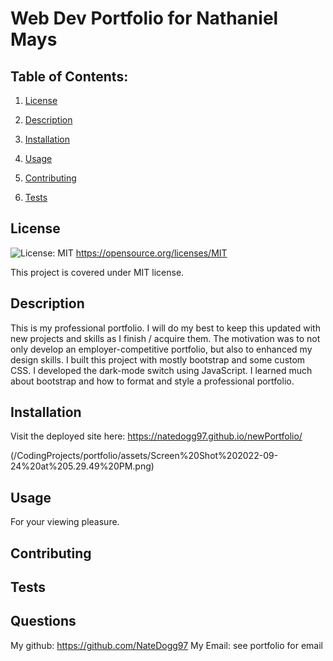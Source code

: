 # Web Dev Portfolio for Nathaniel Mays

  ## Table of Contents:

  1. [License](#License)

  2. [Description](#Description)

  3. [Installation](#Installation)

  4. [Usage](#Usage)

  5. [Contributing](#Contributing)

  6. [Tests](#Tests)


  ## License

  ![License: MIT](https://img.shields.io/badge/License-MIT-yellow.svg) https://opensource.org/licenses/MIT

  This project is covered under MIT license.

  ## Description

  This is my professional portfolio. I will do my best to keep this updated with new projects and skills as I finish / acquire them. The motivation was to not only develop an employer-competitive portfolio, but also to enhanced my design skills. I built this project with mostly bootstrap and some custom CSS. I developed the dark-mode switch using JavaScript.  I learned much about bootstrap and how to format and style a professional portfolio.

  ## Installation

  Visit the deployed site here: https://natedogg97.github.io/newPortfolio/

  (/CodingProjects/portfolio/assets/Screen%20Shot%202022-09-24%20at%205.29.49%20PM.png)

  ## Usage

  For your viewing pleasure.

  ## Contributing

  

  ## Tests

  

  ## Questions

  My github:
  https://github.com/NateDogg97
  My Email:
  see portfolio for email
